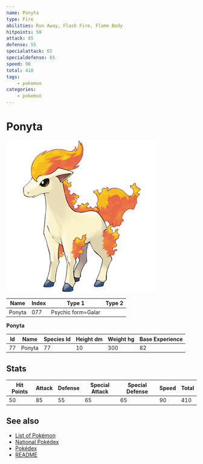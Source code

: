 ```yaml
---
name: Ponyta
type: Fire
abilities: Run Away, Flash Fire, Flame Body
hitpoints: 50
attack: 85
defense: 55
specialattack: 65
specialdefense: 65
speed: 90
total: 410
tags:
    - pokemon
categories:
    - pokemon
---
```


# Ponyta


![Ponyta](images/077.png)

| **Name** | **Index** | **Type 1** | **Type 2** |
|----|----|----|----|
| Ponyta | 077 | Psychic form=Galar  |  |

**Ponyta** 




| **Id** | **Name** | **Species Id** | **Height dm** | **Weight hg** | **Base Experience** |
|--------|----------|----------------|------------|------------|---------------------|
| 77 | Ponyta | 77 | 10 | 300 | 82 |



## Stats

| **Hit Points** | **Attack** | **Defense** | **Special Attack** | **Special Defense** | **Speed** | **Total** |
|----------------|------------|-------------|--------------------|---------------------|-----------|-----------|
| 50 | 85 | 55 | 65 | 65 | 90 | 410 |

## See also

- [List of Pokémon](../pokemon.md)
- [National Pokédex](../national_pokedex.md)
- [Pokédex](../pokedex.md)
- [README](../README.md)
